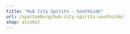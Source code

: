 ```yaml
---
title: "Hub City Spirits - Southside"
url: /spartanburg/hub-city-spirits-southside/
shop: alcohol
---
```

